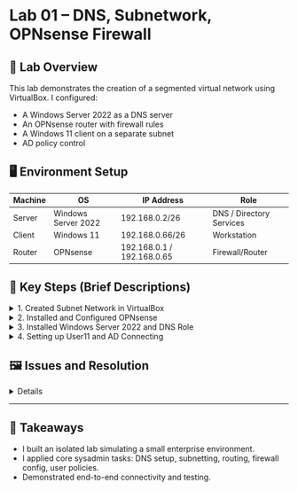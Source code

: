 
# Lab 01 – DNS, Subnetwork, OPNsense Firewall

## 🧩 Lab Overview

This lab demonstrates the creation of a segmented virtual network using VirtualBox. I configured:
- A Windows Server 2022 as a DNS server
- An OPNsense router with firewall rules
- A Windows 11 client on a separate subnet
- AD policy control

## 🖥️ Environment Setup

| Machine | OS | IP Address | Role |
|--------|----|------------|------|
| Server | Windows Server 2022 | 192.168.0.2/26 | DNS / Directory Services |
| Client | Windows 11          | 192.168.0.66/26 | Workstation             |
| Router | OPNsense            | 192.168.0.1 / 192.168.0.65 | Firewall/Router |

## 🔧 Key Steps (Brief Descriptions)

<details>
<summary>1. Created Subnet Network in VirtualBox</summary>
  
- Created two internal network adapters: `Int_Admin` and `Int_User`
  
  ![Subnet Network](https://raw.githubusercontent.com/GregorieHaynes/GregorieHaynes/main/Portfolio/asset-project01/AdminConfigurationNetworkVB.png)
  
- Connected Server to `Int_Admin`, Client to `Int_User`, Router with two adapters

  ![Subnet Network](https://raw.githubusercontent.com/GregorieHaynes/GregorieHaynes/main/Portfolio/asset-project01/SettingUpRouter.png)
  
  
</details>

<details>
<summary>2. Installed and Configured OPNsense</summary>
  
- Set up interface assignments

  ![Subnet Network](https://raw.githubusercontent.com/GregorieHaynes/GregorieHaynes/main/Portfolio/asset-project01/OPNSenseInterfaceIPChanges.png)

- Configured static IPs for LAN1 and LAN2
  
  ![Subnet Network](https://raw.githubusercontent.com/GregorieHaynes/GregorieHaynes/main/Portfolio/asset-project01/OPNSenseInterfaceIPChanges2.png)

- Setup firewall rules for LAN1 & LAN2

  ![Subnet Network](https://raw.githubusercontent.com/GregorieHaynes/GregorieHaynes/main/Portfolio/asset-project01/opnsensefirewallconfigforfirewall.png)

  
</details>

<details>
<summary>3. Installed Windows Server 2022 and DNS Role</summary>
- Promoted to domain controller

  ![Subnet Network](https://raw.githubusercontent.com/GregorieHaynes/GregorieHaynes/main/Portfolio/asset-project01/settingupDomainonAD.png)
  
- Configured DNS zone and records

  ![Subnet Network](https://raw.githubusercontent.com/GregorieHaynes/GregorieHaynes/Portfolio/asset-project01/DNSisSetupfor%20A%20Record.png)
  
- Verified with `ping`
  
  ![Subnet Network](https://raw.githubusercontent.com/GregorieHaynes/GregorieHaynes/Portfolio/asset-project01/PingWorksonsame%20subnet.png)
  
</details>

<details>
<summary>4. Setting up User11 and AD Connecting</summary>
  
- Created Win11 User in AD
  
  ![Subnet Network](https://raw.githubusercontent.com/GregorieHaynes/GregorieHaynes/main/Portfolio/asset-project01/creating_User.png)
  
- Connected Win11 to AD

  ![Subnet Network](https://raw.githubusercontent.com/GregorieHaynes/GregorieHaynes/main/Portfolio/asset-project01/loggingintoaccount.png)
  
</details>

## 🖼️ Issues and Resolution

<details>
  
### Logging Into AD Issues
![AD Error](https://raw.githubusercontent.com/GregorieHaynes/GregorieHaynes/main/Portfolio/asset-project01/IssuesLoggingIntoAD.png)
> Error occured logging into AD server.
![Log File](https://raw.githubusercontent.com/GregorieHaynes/GregorieHaynes/main/Portfolio/asset-project01/IssuesLoggingIntoAD.png)
> The cause was the firewall blocking LDAP, I went into root and grep'ed the filter logs. I used cat latest.log | grep 192.168.0.66 | grep 389
![Solution](https://raw.githubusercontent.com/GregorieHaynes/GregorieHaynes/main/Portfolio/asset-project01/opnsensefirewallconfigforfirewall.png)
> I setup an exception for 192.168.0.66 to talk to 192.168.0.2 and specified IPv4.
![Correction](https://raw.githubusercontent.com/GregorieHaynes/GregorieHaynes/main/Portfolio/asset-project01/SuccessLoggingIntoADWithUser.png)
> I was able to successfully login to AD server. 
 

### Win11 Client Test
![work in progress](./assets/nslookup-success.png)
> Client successfully resolves server domain, confirming DNS routing works.

### DNS Zone Configuration
![work in progress](./assets/dns-zone-setup.png)
> Shows the `Portfolio.Lab` zone and A record for `server01.Portfolio.local`.
> </details>
---

## 🧠 Takeaways

- I built an isolated lab simulating a small enterprise environment.
- I applied core sysadmin tasks: DNS setup, subnetting, routing, firewall config, user policies.
- Demonstrated end-to-end connectivity and testing.

